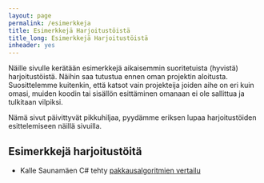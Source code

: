```yaml
---
layout: page
permalink: /esimerkkeja
title: Esimerkkejä Harjoitustöistä
title_long: Esimerkkejä Harjoitustöistä
inheader: yes
---
```


Näille sivulle kerätään esimerkkejä aikaisemmin suoritetuista (hyvistä) harjoitustöistä. 
Näihin saa tutustua ennen oman projektin aloitusta.
Suosittelemme kuitenkin, että katsot vain projekteija joiden aihe on eri kuin omasi, muiden koodin tai sisällön esittäminen omanaan ei ole sallittua ja tulkitaan vilpiksi.

Nämä sivut päivittyvät pikkuhiljaa, pyydämme eriksen lupaa harjoitustöiden esittelemiseen näillä sivuilla. 

## Esimerkkejä harjoitustöitä
- Kalle Saunamäen C# tehty [pakkausalgoritmien vertailu](https://github.com/ksaunamaki/tiralabra)
